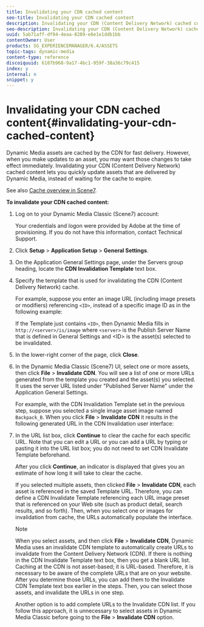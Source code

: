 ```yaml
---
title: Invalidating your CDN cached content
seo-title: Invalidating your CDN cached content
description: Invalidating your CDN (Content Delivery Network) cached content lets you quickly update assets that are delivered by Dynamic Media, instead of waiting for the cache to expire.
seo-description: Invalidating your CDN (Content Delivery Network) cached content lets you quickly update assets that are delivered by Dynamic Media, instead of waiting for the cache to expire.
uuid: 5ab71aff-df04-4eaa-8289-e6e1e1ddb1bb
contentOwner: User
products: SG_EXPERIENCEMANAGER/6.4/ASSETS
topic-tags: dynamic-media
content-type: reference
discoiquuid: 6107b968-9a17-4bc1-959f-38a36c79c415
index: y
internal: n
snippet: y
---
```


# Invalidating your CDN cached content{#invalidating-your-cdn-cached-content}

Dynamic Media assets are cached by the CDN for fast delivery. However, when you make updates to an asset, you may want those changes to take effect immediately. Invalidating your CDN (Content Delivery Network) cached content lets you quickly update assets that are delivered by Dynamic Media, instead of waiting for the cache to expire.

See also [Cache overview in Scene7](https://helpx.adobe.com/experience-manager/scene7/kb/base/caching-questions/scene7-caching-overview.html).

**To invalidate your CDN cached content:**

1. Log on to your Dynamic Media Classic (Scene7) account:

   Your credentials and logon were provided by Adobe at the time of provisioning. If you do not have this information, contact Technical Support.

1. Click **Setup** &gt; **Application Setup** &gt; **General Settings**.
1. On the Application General Settings page, under the Servers group heading, locate the **CDN Invalidation Template** text box.   

1. Specify the template that is used for invalidating the CDN (Content Delivery Network) cache.

   For example, suppose you enter an image URL (including image presets or modifiers) referencing `<ID>`, instead of a specific image ID as in the following example:

   If the Template just contains `<ID>`, then Dynamic Media fills in `http://<server>/is/image` where `<server>` is the Publish Server Name that is defined in General Settings and &lt;ID&gt; is the asset(s) selected to be invalidated.

1. In the lower-right corner of the page, click **Close**.
1. In the Dynamic Media Classic (Scene7) UI, select one or more assets, then click **File** &gt; **Invalidate CDN**. You will see a list of one or more URLs generated from the template you created and the asset(s) you selected. It uses the server URL listed under "Published Server Name" under the Application General Settings.

   For example, with the CDN Invalidation Template set in the previous step, suppose you selected a single image asset image named `Backpack_B`. When you click **File** &gt; **Invalidate CDN** it results in the following generated URL in the CDN Invalidation user interface:

1. In the URL list box, click **Continue** to clear the cache for each specific URL. Note that you can edit a URL or you can add a URL by typing or pasting it into the URL list box; you do not need to set CDN Invalidate Template beforehand.

   After you click **Continue**, an indicator is displayed that gives you an estimate of how long it will take to clear the cache.

   If you selected multiple assets, then clicked **File** &gt; **Invalidate CDN**, each asset is referenced in the saved Template URL. Therefore, you can define a CDN Invalidate Template referencing each URL image preset that is referenced on your Web site (such as product detail, search results, and so forth). Then, when you select one or images for invalidation from cache, the URLs automatically populate the interface.

   >[!NOTE]
   >
   >When you select assets, and then click **File** &gt; **Invalidate CDN**, Dynamic Media uses an invalidate CDN template to automatically create URLs to invalidate from the Content Delivery Network (CDN). If there is nothing in the CDN Invalidate Template text box, then you get a blank URL list. Caching at the CDN is not asset-based; it is URL-based. Therefore, it is necessary to be aware of the complete URLs that are on your website. After you determine those URLs, you can add them to the Invalidate CDN Template text box earlier in the steps. Then, you can select those assets, and invalidate the URLs in one step.
   >
   >
   >Another option is to add complete URLs to the Invalidate CDN list. If you follow this approach, it is unnecessary to select assets in Dynamic Media Classic before going to the **File** &gt; **Invalidate CDN** option.


